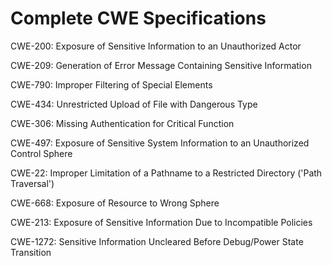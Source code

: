 

# Complete CWE Specifications

CWE-200: Exposure of Sensitive Information to an Unauthorized Actor

CWE-209: Generation of Error Message Containing Sensitive Information

CWE-790: Improper Filtering of Special Elements

CWE-434: Unrestricted Upload of File with Dangerous Type

CWE-306: Missing Authentication for Critical Function

CWE-497: Exposure of Sensitive System Information to an Unauthorized Control Sphere

CWE-22: Improper Limitation of a Pathname to a Restricted Directory ('Path Traversal')

CWE-668: Exposure of Resource to Wrong Sphere

CWE-213: Exposure of Sensitive Information Due to Incompatible Policies

CWE-1272: Sensitive Information Uncleared Before Debug/Power State Transition